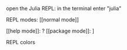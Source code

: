 open the Julia REPL:
in the terminal enter "julia"


REPL modes:
[[normal mode]]

[[help mode]]: ?
[[package mode]]: ]


REPL colors
